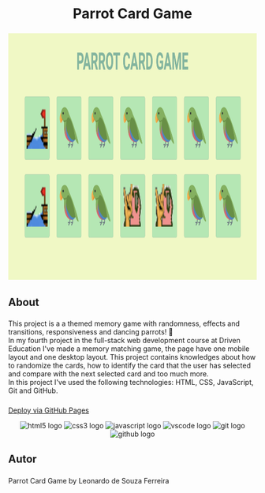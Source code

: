 <h1 align="center">Parrot Card Game</h1>

###

<div align="center">
  <img height="500" src="https://github.com/leonardodesouzaf/projeto4-parrotscardgame/blob/main/readme-image.png?raw=true"  />
</div>

###

<h2 align="left">About</h2>

###

<p align="left">This project is a a themed memory game with randomness, effects and transitions, responsiveness and dancing parrots! 🦜 <br>In my fourth project in the full-stack web development course at Driven Education I've made a memory matching game, the page have one mobile layout and one desktop layout. This project contains knowledges about how to randomize the cards, how to identify the card that the user has selected and compare with the next selected card and too much more. <br>In this project I've used the following technologies: HTML, CSS, JavaScript, Git and GitHub.</p>

###

<a href="https://leonardodesouzaf.github.io/projeto4-parrotscardgame/">Deploy via GitHub Pages</a>

<div align="center">
  <img src="https://cdn.jsdelivr.net/gh/devicons/devicon/icons/html5/html5-plain-wordmark.svg" height="40" width="52" alt="html5 logo"  />
  <img src="https://cdn.jsdelivr.net/gh/devicons/devicon/icons/css3/css3-plain-wordmark.svg" height="40" width="52" alt="css3 logo"  />
  <img src="https://cdn.jsdelivr.net/gh/devicons/devicon/icons/javascript/javascript-original.svg" height="40" width="52" alt="javascript logo"  />
  <img src="https://cdn.jsdelivr.net/gh/devicons/devicon/icons/vscode/vscode-original-wordmark.svg" height="40" width="52" alt="vscode logo"  />
  <img src="https://cdn.jsdelivr.net/gh/devicons/devicon/icons/git/git-plain-wordmark.svg" height="40" width="52" alt="git logo"  />
  <img src="https://cdn.jsdelivr.net/gh/devicons/devicon/icons/github/github-original-wordmark.svg" height="40" width="52" alt="github logo"  />
</div>

###

<h2 align="left">Autor</h2>

###

<p align="left">Parrot Card Game by Leonardo de Souza Ferreira</p>

###
